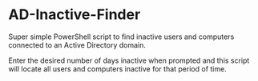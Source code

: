 # AD-Inactive-Finder
Super simple PowerShell script to find inactive users and computers connected to an Active Directory domain.

Enter the desired number of days inactive when prompted and this script will locate all users and computers inactive for that period of time. 
